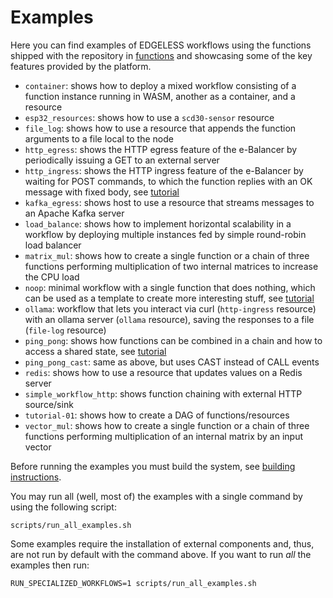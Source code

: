 # Examples

Here you can find examples of EDGELESS workflows using the functions shipped
with the repository in [functions](../functions/) and showcasing some of the key
features provided by the platform.

- `container`: shows how to deploy a mixed workflow consisting of a function instance running in WASM, another as a container, and a resource
- `esp32_resources`: shows how to use a `scd30-sensor` resource
- `file_log`: shows how to use a resource that appends the function arguments to a file local to the node
- `http_egress`: shows the HTTP egress feature of the e-Balancer by periodically issuing a GET to an external server
- `http_ingress`: shows the HTTP ingress feature of the e-Balancer by waiting for POST commands, to which the function replies with an OK message with fixed body, see [tutorial](http_ingress/README.md)
- `kafka_egress`: shows host to use a resource that streams messages to an Apache Kafka server
- `load_balance`: shows how to implement horizontal scalability in a workflow by deploying multiple instances fed by simple round-robin load balancer
- `matrix_mul`: shows how to create a single function or a chain of three functions performing multiplication of two internal matrices to increase the CPU load
- `noop`: minimal workflow with a single function that does nothing, which can be used as a template to create more interesting stuff, see [tutorial](noop/README.md)
- `ollama`: workflow that lets you interact via curl (`http-ingress` resource) with an ollama server (`ollama` resource), saving the responses to a file (`file-log` resource)
- `ping_pong`: shows how functions can be combined in a chain and how to access a shared state, see [tutorial](ping_pong/README.md)
- `ping_pong_cast`: same as above, but uses CAST instead of CALL events
- `redis`: shows how to use a resource that updates values on a Redis server
- `simple_workflow_http`: shows function chaining with external HTTP source/sink
- `tutorial-01`: shows how to create a DAG of functions/resources
- `vector_mul`: shows how to create a single function or a chain of three functions performing multiplication of an internal matrix by an input vector

Before running the examples you must build the system, see [building instructions](../BUILDING.md).

You may run all (well, most of) the examples with a single command by using
the following script:

```shell
scripts/run_all_examples.sh
```

Some examples require the installation of external components and, thus, are
not run by default with the command above.
If you want to run *all* the examples then run:

```shell
RUN_SPECIALIZED_WORKFLOWS=1 scripts/run_all_examples.sh
```